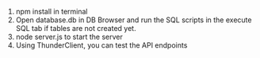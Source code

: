 1. npm install in terminal
2. Open database.db in DB Browser and run the SQL scripts in the execute SQL tab if tables are not created yet.
3. node server.js to start the server
4. Using ThunderClient, you can test the API endpoints
